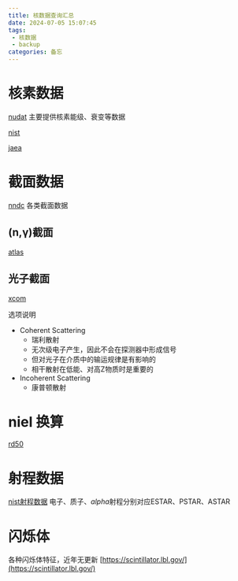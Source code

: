 ```yaml
---
title: 核数据查询汇总
date: 2024-07-05 15:07:45
tags: 
 - 核数据
 - backup
categories: 备忘
---
```


# 核素数据

[nudat](https://www.nndc.bnl.gov/nudat3/) 主要提供核素能级、衰变等数据

[nist](https://www.nist.gov/pml/productsservices/physical-reference-data)

[jaea](https://wwwndc.jaea.go.jp/index.html)

# 截面数据
[nndc](https://www.nndc.bnl.gov/sigma) 各类截面数据

## (n,γ)截面

[atlas](https://www.iaea.org/resources/databases/atlas-of-neutron-capture-cross-sections)

## 光子截面

[xcom](https://physics.nist.gov/PhysRefData/Xcom/html/xcom1.html)

选项说明
- Coherent Scattering
    - 瑞利散射
    - 无次级电子产生，因此不会在探测器中形成信号
    - 但对光子在介质中的输运规律是有影响的
    - 相干散射在低能、对高Z物质时是重要的
- Incoherent Scattering
    - 康普顿散射

# niel 换算

[rd50](http://rd50.web.cern.ch/)

# 射程数据

[nist射程数据](https://www.nist.gov/pml/stopping-power-range-tables-electrons-protons-and-helium-ions)
电子、质子、$alpha$射程分别对应ESTAR、PSTAR、ASTAR

# 闪烁体

各种闪烁体特征，近年无更新
[https://scintillator.lbl.gov/](https://scintillator.lbl.gov/)
